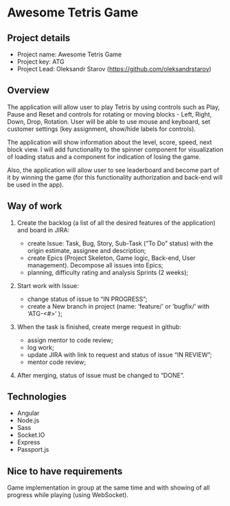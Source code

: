 # Awesome Tetris Game

## Project details

- Project name: Awesome Tetris Game
- Project key: ATG
- Project Lead: Oleksandr Starov (https://github.com/oleksandrstarov)

## Overview

The application will allow user to play Tetris by using controls such as Play, Pause and Reset and controls for rotating or moving blocks - Left, Right, Down, Drop, Rotation. User will be able to use mouse and keyboard, set customer settings (key assignment, show/hide labels for controls).

The application will show information about the level, score, speed, next block view. I will add functionality to the spinner component for visualization of loading status and a component for indication of losing the game.

Also, the application will allow user to see leaderboard and become part of it by winning the game (for this functionality authorization and back-end will be used in the app).

## Way of work

1. Create the backlog (a list of all the desired features of the application) and board in JIRA:

   - create Issue: Task, Bug, Story, Sub-Task (“To Do” status) with the origin estimate, assignee and description;
   - create Epics (Project Skeleton, Game logic, Back-end, User management). Decompose all issues into Epics;
   - planning, difficulty rating and analysis Sprints (2 weeks);

2. Start work with Issue:

   - change status of issue to “IN PROGRESS”;
   - create a New branch in project (name: ‘feature/’ or ‘bugfix/’ with ‘ATG-<#>’ );

3. When the task is finished, create merge request in github:

   - assign mentor to code review;
   - log work;
   - update JIRA with link to request and status of issue “IN REVIEW”;
   - mentor code review;

4. After merging, status of issue must be changed to “DONE”.

## Technologies

- Angular
- Node.js
- Sass
- Socket.IO
- Express
- Passport.js

## Nice to have requirements

Game implementation in group at the same time and with showing of all progress while playing (using WebSocket).
